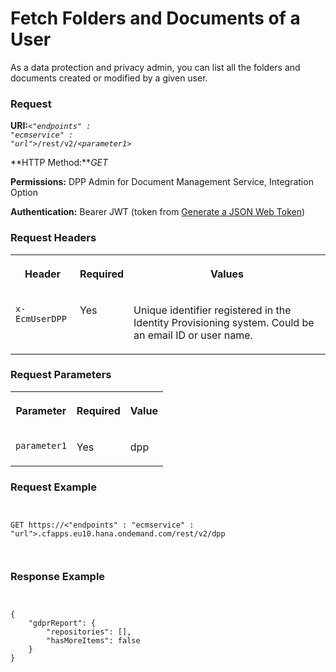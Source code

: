 <!-- loio3460e7ff924143018aa9727e9b3249b0 -->

# Fetch Folders and Documents of a User

As a data protection and privacy admin, you can list all the folders and documents created or modified by a given user.





### Request

**URI:**<code><i class="varname">&lt;"endpoints" : "ecmservice" : "url"&gt;</i>/rest/v2/<i class="varname">&lt;parameter1&gt;</i></code>

**HTTP Method:***GET*

**Permissions:** DPP Admin for Document Management Service, Integration Option

**Authentication:** Bearer JWT \(token from [Generate a JSON Web Token](generate-a-json-web-token-bff9fd6.md)\)



### Request Headers


<table>
<tr>
<th valign="top">

Header



</th>
<th valign="top">

Required



</th>
<th valign="top">

Values



</th>
</tr>
<tr>
<td valign="top">

`x-EcmUserDPP`



</td>
<td valign="top">

Yes



</td>
<td valign="top">

Unique identifier registered in the Identity Provisioning system. Could be an email ID or user name.



</td>
</tr>
</table>



### Request Parameters


<table>
<tr>
<th valign="top">

Parameter



</th>
<th valign="top">

Required



</th>
<th valign="top">

Value



</th>
</tr>
<tr>
<td valign="top">

`parameter1`



</td>
<td valign="top">

Yes



</td>
<td valign="top">

dpp



</td>
</tr>
</table>



### Request Example

```


GET https://<"endpoints" : "ecmservice" : "url">.cfapps.eu10.hana.ondemand.com/rest/v2/dpp



```



### Response Example

```


{
    "gdprReport": {
        "repositories": [],
        "hasMoreItems": false
    }
}


```

